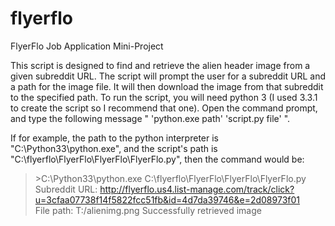 flyerflo
========

FlyerFlo Job Application Mini-Project

  This script is designed to find and retrieve the alien header image from a given subreddit URL. The script will prompt the user for a subreddit URL and a path for the image file. It will then download the image from that subreddit to the specified path.
  To run the script, you will need python 3 (I used 3.3.1 to create the script so I recommend that one). Open the command prompt, and type the following message " 'python.exe path'  'script.py file' ".

If for example, the path to the python interpreter is "C:\Python33\python.exe", and the script's path is "C:\flyerflo\FlyerFlo\FlyerFlo\FlyerFlo.py", then the command would be:

>&gt;C:\Python33\python.exe C:\flyerflo\FlyerFlo\FlyerFlo\FlyerFlo.py  
Subreddit URL: http://flyerflo.us4.list-manage.com/track/click?u=3cfaa07738f14f5822fcc51fb&id=4d7da39746&e=2d08973f01 <enter>  
File path: T:/alienimg.png  <enter>
Successfully retrieved image  
  
